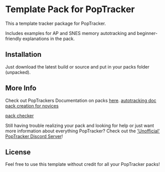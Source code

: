 # Template Pack for PopTracker

This a template tracker package for PopTracker.

Includes examples for AP and SNES memory autotracking and beginner-friendly explanations in the pack.

## Installation

Just download the latest build or source and put in your packs folder (unpacked).

## More Info

Check out PopTrackers Documentation on
packs [here](https://github.com/black-sliver/PopTracker/blob/master/doc/PACKS.md).
[autotracking doc](https://github.com/black-sliver/PopTracker/blob/master/doc/AUTOTRACKING.md)
[pack creation for novices](https://github.com/black-sliver/PopTracker/blob/master/doc/PackCreation.md)


[pack checker](https://github.com/PopTracker/pack-checker)

Still having trouble realizing your pack and looking for help or just want more information about everything PopTracker? Check out the ['Unofficial' PopTracker Discord Server](https://discord.com/invite/gwThqMCPgK)!

## License

Feel free to use this template without credit for all your PopTracker packs!
